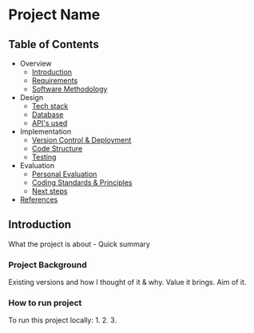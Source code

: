 # Project Name

## Table of Contents

- Overview
  - [Introduction](#introduction)
  - [Requirements](doc/req.md)
  - [Software Methodology](doc/method.md)
- Design
  - [Tech stack](doc/stack.md)
  - [Database](doc/db.md)
  - [API's used](doc/api.md)
- Implementation
  - [Version Control & Deployment](doc/vcD.md)
  - [Code Structure](doc/code.md)
  - [Testing](doc/test.md)
- Evaluation
  - [Personal Evaluation](doc/eval.md)
  - [Coding Standards & Principles](doc/princ.md)
  - [Next steps](doc/next.md)
- [References](doc/ref.md)

## Introduction

What the project is about - Quick summary 

### Project Background

Existing versions and how I thought of it & why.
Value it brings.
Aim of it. 

### How to run project

To run this project locally: 
1. 
2. 
3. 
